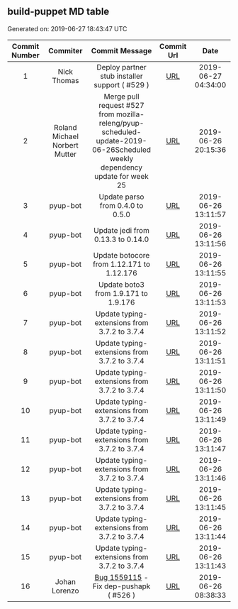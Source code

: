 ## build-puppet MD table
Generated on: 2019-06-27 18:43:47 UTC

| Commit Number | Commiter | Commit Message | Commit Url | Date | 
|:-----:|:-----:|:----------------------------------:|:------:|:----:| 
|1|Nick Thomas|Deploy partner stub installer support ( #529 )|[URL](https://api.github.com/repos/mozilla-releng/build-puppet/commits/797fe7bb35b7594fddccea6c5778cd1a92e98301)|2019-06-27 04:34:00
|2|Roland Michael Norbert Mutter|Merge pull request #527 from mozilla-releng/pyup-scheduled-update-2019-06-26Scheduled weekly dependency update for week 25|[URL](https://api.github.com/repos/mozilla-releng/build-puppet/commits/939110e08c758ca821cf01fa0a789c37e710006a)|2019-06-26 20:15:36
|3|pyup-bot|Update parso from 0.4.0 to 0.5.0|[URL](https://api.github.com/repos/mozilla-releng/build-puppet/commits/839b301c1af205f3dc25d14e364a45a11ffa27b5)|2019-06-26 13:11:57
|4|pyup-bot|Update jedi from 0.13.3 to 0.14.0|[URL](https://api.github.com/repos/mozilla-releng/build-puppet/commits/f1fad2d3482c24ea5e9ea95ebadf65bb72f2433e)|2019-06-26 13:11:56
|5|pyup-bot|Update botocore from 1.12.171 to 1.12.176|[URL](https://api.github.com/repos/mozilla-releng/build-puppet/commits/6074c4f9b2547a954a0e6aa3385e174e8df4399f)|2019-06-26 13:11:55
|6|pyup-bot|Update boto3 from 1.9.171 to 1.9.176|[URL](https://api.github.com/repos/mozilla-releng/build-puppet/commits/c0cb7e1ae82d98c89f02fc7245dfe40001e2722d)|2019-06-26 13:11:53
|7|pyup-bot|Update typing-extensions from 3.7.2 to 3.7.4|[URL](https://api.github.com/repos/mozilla-releng/build-puppet/commits/a1931309be46f64024cba67fc6bf05184f89a161)|2019-06-26 13:11:52
|8|pyup-bot|Update typing-extensions from 3.7.2 to 3.7.4|[URL](https://api.github.com/repos/mozilla-releng/build-puppet/commits/bcbf0ab62d31d76a080fb9faef473b525177feee)|2019-06-26 13:11:51
|9|pyup-bot|Update typing-extensions from 3.7.2 to 3.7.4|[URL](https://api.github.com/repos/mozilla-releng/build-puppet/commits/e7c1750d5b67dfe7204b4dde4ce1eebc7563446d)|2019-06-26 13:11:50
|10|pyup-bot|Update typing-extensions from 3.7.2 to 3.7.4|[URL](https://api.github.com/repos/mozilla-releng/build-puppet/commits/aaf73540321b4a092491301aaed14a6bcafe8838)|2019-06-26 13:11:49
|11|pyup-bot|Update typing-extensions from 3.7.2 to 3.7.4|[URL](https://api.github.com/repos/mozilla-releng/build-puppet/commits/b0e911bfab87c594fac9bae1523c7a6e77df69ae)|2019-06-26 13:11:47
|12|pyup-bot|Update typing-extensions from 3.7.2 to 3.7.4|[URL](https://api.github.com/repos/mozilla-releng/build-puppet/commits/e2e85ff8409b0c781de75bb6d85017b07c750b34)|2019-06-26 13:11:46
|13|pyup-bot|Update typing-extensions from 3.7.2 to 3.7.4|[URL](https://api.github.com/repos/mozilla-releng/build-puppet/commits/759c10243898f19ddb21f803dfdd5939cc0499f7)|2019-06-26 13:11:45
|14|pyup-bot|Update typing-extensions from 3.7.2 to 3.7.4|[URL](https://api.github.com/repos/mozilla-releng/build-puppet/commits/b9444dffc153b504053c0162bca822d85640279e)|2019-06-26 13:11:44
|15|pyup-bot|Update typing-extensions from 3.7.2 to 3.7.4|[URL](https://api.github.com/repos/mozilla-releng/build-puppet/commits/afd047a9b0870922678f919449e93622589984cc)|2019-06-26 13:11:43
|16|Johan Lorenzo|[Bug 1559115](https://bugzilla.mozilla.org/show_bug.cgi?id=1559115)  - Fix dep-pushapk ( #526 )|[URL](https://api.github.com/repos/mozilla-releng/build-puppet/commits/3026c273b37ed2421f4a2762dad4191dfc048ee1)|2019-06-26 08:38:33
